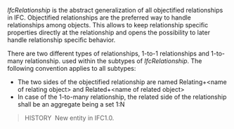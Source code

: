 ﻿_IfcRelationship_ is the abstract generalization of all objectified relationships in IFC. Objectified relationships are the preferred way to handle relationships among objects. This allows to keep relationship specific properties directly at the relationship and opens the possibility to later handle relationship specific behavior.

There are two different types of relationships, 1-to-1 relationships and 1-to-many relationship. used within the subtypes of _IfcRelationship_. The following convention applies to all subtypes:

* The two sides of the objectified relationship are named   Relating+&lt;name of relating object&gt; and   Related+&lt;name of related object&gt;
* In case of the 1-to-many relationship, the related side of the relationship shall be an aggregate being a set 1:N

> HISTORY&nbsp; New entity in IFC1.0.
